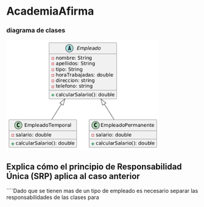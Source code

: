 # AcademiaAfirma


### diagrama de clases 
<img src="diagrama.png" width="400" />

## Explica cómo el principio de Responsabilidad Única (SRP) aplica al caso anterior
´´´´Dado que se tienen mas de un tipo de empleado es necesario separar las responsabilidades de las clases para 
